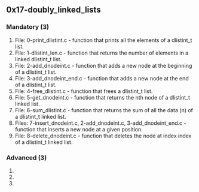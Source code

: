 ## 0x17-doubly_linked_lists

### Mandatory (3)
1. File: 0-print_dlistint.c - function that prints all the elements of a dlistint_t list.
2. File: 1-dlistint_len.c - function that returns the number of elements in a linked dlistint_t list.
3. File: 2-add_dnodeint.c -  function that adds a new node at the beginning of a dlistint_t list.
4. File: 3-add_dnodeint_end.c - function that adds a new node at the end of a dlistint_t list.
5. File: 4-free_dlistint.c - function that frees a dlistint_t list.
6. File: 5-get_dnodeint.c - function that returns the nth node of a dlistint_t linked list.
7. File: 6-sum_dlistint.c - function that returns the sum of all the data (n) of a dlistint_t linked list.
8. Files: 7-insert_dnodeint.c, 2-add_dnodeint.c, 3-add_dnodeint_end.c - function that inserts a new node at a given position.
9. File: 8-delete_dnodeint.c - function that deletes the node at index index of a dlistint_t linked list.

### Advanced (3)
1. 
2. 
3. 
